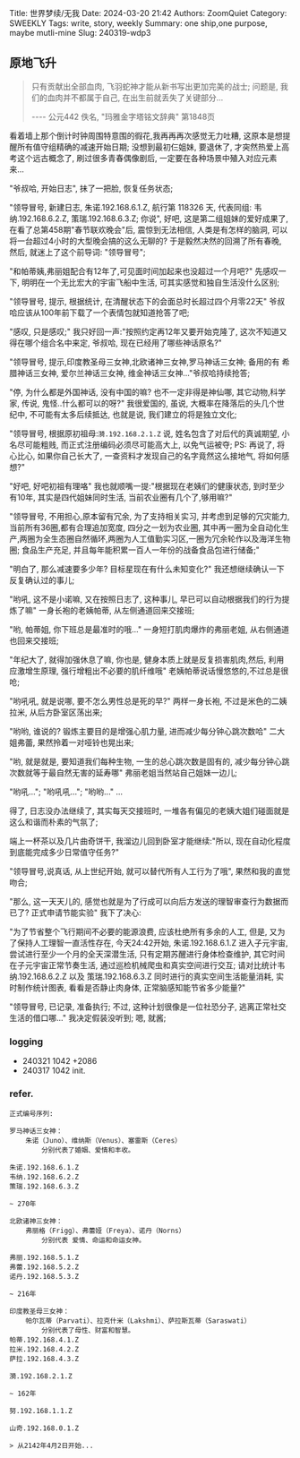 Title: 世界梦续/无我
Date: 2024-03-20 21:42
Authors: ZoomQuiet
Category: SWEEKLY
Tags: write, story, weekly
Summary: one ship,one purpose, maybe mutli-mine
Slug: 240319-wdp3

## 原地飞升

> 只有贡献出全部血肉, 飞羽蛇神才能从新书写出更加完美的战士;
> 问题是, 我们的血肉并不都属于自己, 在出生前就丢失了关键部分...
>
> ---- 公元442 佚名, "玛雅金字塔铭文辞典" 第1848页


看着墙上那个倒计时钟周围特意围的徦花,我再再再次感觉无力吐糟, 这原本是想提醒所有值守组精确的减速开始日期; 没想到最初仨姐妹, 要退休了, 才突然热爱上高考这个远古概念了, 刷过很多青春偶像剧后, 一定要在各种场景中殖入对应元素来...

"爷叔哈, 开始日志", 抺了一把脸, 恢复任务状态;

"领导冒号, 新建日志, 朱诺.192.168.6.1.Z, 航行第 118326 天, 代表同组: 韦纳.192.168.6.2.Z, 策瑞.192.168.6.3.Z; 你说", 好吧, 这是第二组姐妹的爱好成果了, 在看了总第458期"春节联欢晚会"后, 震惊到无法相信, 人类是有怎样的脑洞,  可以将一台超过4小时的大型晚会搞的这么无聊的? 于是毅然决然的回溯了所有春晚, 然后, 就迷上了这个前导词: "领导冒号";

"和帕蒂姨,弗丽姐配合有12年了,可见面时间加起来也没超过一个月吧?" 先感叹一下, 明明在一个无比宏大的宇宙飞船中生活, 可其实感觉和独自生活没什么区别;

"领导冒号, 提示, 根据统计, 在清醒状态下的会面总时长超过四个月零22天" 爷叔哈应该从100年前下载了一个表情包就知道抢答了吧;

"感叹, 只是感叹;" 我只好回一声:"按照约定再12年又要开始克隆了, 这次不知道又得在哪个组合名中来定, 爷叔哈, 现在已经用了哪些神话原名?"

"领导冒号, 提示,印度教圣母三女神,北欧诸神三女神,罗马神话三女神; 备用的有 希腊神话三女神, 爱尔兰神话三女神, 维金神话三女神..."爷叔哈持续抢答;

"停, 为什么都是外国神话, 没有中国的嘛? 也不一定非得是神仙哪, 其它动物,科学家, 传说, 鬼怪..什么都可以的呀?" 我很爱国的, 虽说, 大概率在降落后的头几个世纪中, 不可能有太多后续抵达, 也就是说, 我们建立的将是独立文化;

"领导冒号, 根据原初祖母:`漪.192.168.2.1.Z` 说, 姓名包含了对后代的真诚期望, 小名尽可能粗贱, 而正式注册编码必须尽可能高大上, 以免气运被夺; PS: 再说了, 将心比心, 如果你自己长大了, 一查资料才发现自己的名字竟然这么接地气, 将如何感想?"

"好吧, 好吧初祖有理咯" 我也就顺嘴一提:"根据现在老姨们的健康状态, 到时至少有10年, 其实是四代姐妹同时生活, 当前农业圈有几个了,够用嘛?"

"领导冒号, 不用担心,原本留有冗余, 为了支持相关实习, 并考虑到足够的冗灾能力, 当前所有36圈,都有合理追加宽度, 四分之一划为农业圈, 其中再一圈为全自动化生产,两圈为全生态圈自然循环,两圈为人工值勤实习区,一圈为冗余轮作以及海洋生物圈; 食品生产充足, 并且每年能积累一百人一年份的战备食品包进行储备;"

"明白了, 那么减速要多少年? 目标星现在有什么未知变化?" 我还想继续确认一下反复确认过的事儿;

"哟吼, 这不是小诺嘛, 又在按照日志了, 这种事儿, 早已可以自动根据我们的行为提炼了嘛" 一身长袍的老姨帕蒂, 从左侧通道回来交接班;

"哟, 帕蒂姐, 你下班总是最准时的哦..." 一身短打肌肉爆炸的弗丽老姐, 从右侧通道也回来交接班;

"年纪大了, 就得加强休息了嘛, 你也是, 健身本质上就是反复损害肌肉,然后, 利用应激增生原理, 强行增粗出不必要的肌纤维哦" 老姨帕蒂说话慢悠悠的,不过总是很呛;

"哟吼吼, 就是说哪, 要不怎么男性总是死的早?" 两样一身长袍, 不过是米色的二姨拉米, 从后方卧室区荡出来;

"哟哟, 谁说的? 锻炼主要目的是增强心肌力量, 进而减少每分钟心跳次数哈" 二大姐弗蕾, 果然拎着一对哑铃也晃出来;

"哟, 就是就是, 要知道我们每种生物, 一生的总心跳次数是固有的, 减少每分钟心跳次数就等于最自然无害的延寿哪" 弗丽老姐当然站自己姐妹一边儿;

"哟吼..."; "哟吼吼..."; "哟哟..." ...

得了, 日志没办法继续了, 其实每天交接班时, 一堆各有偏见的老姨大姐们碰面就是这么和谐而朴素的气氛了;

端上一杯茶以及几片曲奇饼干, 我溜边儿回到卧室才能继续:"所以, 现在自动化程度到底能完成多少日常值守任务?"

"领导冒号,说真话, 从上世纪开始, 就可以替代所有人工行为了哦", 果然和我的直觉吻合;

"那么, 这一天天儿的, 感觉也就是为了行成可以向后方发送的理智审查行为数据而已了? 正式申请节能实验" 我下了决心:

"为了节省整个飞行期间不必要的能源浪费, 应该杜绝所有多余的人工, 但是, 又为了保持人工理智一直活性存在, 今天24:42开始, 朱诺.192.168.6.1.Z 进入子元宇宙, 尝试进行至少一个月的全天深潜生活, 只有定期苏醒进行身体检查维护, 其它时间在子元宇宙正常节奏生活, 通过巡检机械爬虫和真实空间进行交互; 请对比统计韦纳.192.168.6.2.Z 以及 策瑞.192.168.6.3.Z 同时进行的真实空间生活能量消耗, 实时制作统计图表, 看看是否静止肉身体, 正常脑感知能节省多少能量?"

"领导冒号, 已记录, 准备执行; 不过, 这种计划很像是一位社恐分子, 逃离正常社交生活的借口哪..." 我决定假装没听到; 嗯, 就酱;


### logging

- 240321 1042 +2086
- 240317 1042 init.

### refer.

```
正式编号序列:

罗马神话三女神：
    朱诺（Juno）、维纳斯（Venus）、塞雷斯（Ceres）
        分别代表了婚姻、爱情和丰收。

朱诺.192.168.6.1.Z
韦纳.192.168.6.2.Z
策瑞.192.168.6.3.Z

~ 270年

北欧诸神三女神：
    弗丽格（Frigg）、弗蕾娅（Freya）、诺丹（Norns）
        分别代表 爱情、命运和命运女神。

弗丽.192.168.5.1.Z
弗蕾.192.168.5.2.Z
诺丹.192.168.5.3.Z

~ 216年

印度教圣母三女神：
    帕尔瓦蒂（Parvati）、拉克什米（Lakshmi）、萨拉斯瓦蒂（Saraswati）
        分别代表了母性、财富和智慧。
帕蒂.192.168.4.1.Z
拉米.192.168.4.2.Z
萨拉.192.168.4.3.Z

漪.192.168.2.1.Z

~ 162年

努.192.168.1.1.Z

山奇.192.168.0.1.Z

> 从2142年4月2日开始...
```